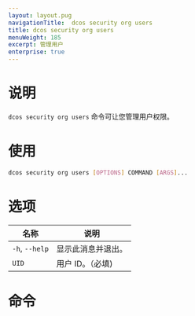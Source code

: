 ```yaml
---
layout: layout.pug
navigationTitle:  dcos security org users
title: dcos security org users
menuWeight: 185
excerpt: 管理用户
enterprise: true
---
```


# 说明

`dcos security org users` 命令可让您管理用户权限。

# 使用

```bash
dcos security org users [OPTIONS] COMMAND [ARGS]...
```


# 选项
 
| 名称 | 说明 |
|---------|-------------|
|  `-h`, `--help` |                显示此消息并退出。|
| `UID` | 用户 ID。（必填)|


# 命令
